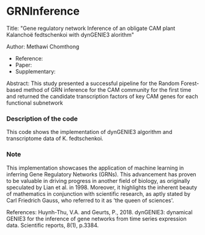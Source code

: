 # GRNInference

Title: "Gene regulatory network Inference of an obligate CAM plant Kalanchoë fedtschenkoi with dynGENIE3 alorithm"

Author: Methawi Chomthong

- Reference: 
- Paper: 
- Supplementary:

Abstract: This study presented a successful pipeline for the Random Forest-based method of GRN inference for the CAM community for the first time and returned the candidate transcription factors of key CAM genes for each functional subnetwork

### Description of the code
This code shows the implementation of dynGENIE3 algorithm and transcriptome data of K. fedtschenkoi.


### Note
This implementation showcases the application of machine learning in inferring Gene Regulatory Networks (GRNs). This advancement has proven to be valuable in driving progress in another field of biology, as originally speculated by Lian et al. in 1998. Moreover, it highlights the inherent beauty of mathematics in conjunction with scientific research, as aptly stated by Carl Friedrich Gauss, who referred to it as 'the queen of sciences'.

References:
Huynh-Thu, V.A. and Geurts, P., 2018. dynGENIE3: dynamical GENIE3 for the inference of gene networks from time series expression data. Scientific reports, 8(1), p.3384.
